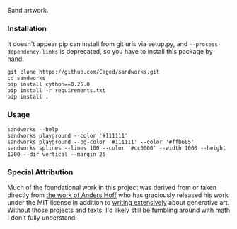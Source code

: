 Sand artwork.

### Installation
It doesn't appear pip can install from git urls via setup.py, and `--process-dependency-links` is
deprecated, so you have to install this package by hand.

```
git clone https://github.com/Caged/sandworks.git
cd sandworks
pip install cython==0.25.0
pip install -r requirements.txt
pip install .
```

### Usage

```
sandworks --help
sandworks playground --color '#111111'
sandworks playground --bg-color '#111111' --color '#ffb605'
sandworks splines --lines 100 --color '#cc0000' --width 1000 --height 1200 --dir vertical --margin 25
```

### Special Attribution

Much of the foundational work in this project was derived from or taken directly from [the work of Anders Hoff](https://github.com/inconvergent/sand-spline) who has graciously released his work under the MIT license in addition to [writing extensively](http://inconvergent.net/#writing) about generative art.  Without those projects and texts, I'd likely still be fumbling around with math I don't fully understand.
